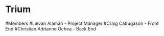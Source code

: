 # Trium
#Members
#Lievan Alaman - Project Manager
#Craig Cabugason - Front End
#Christian Adrianne Ochea - Back End
